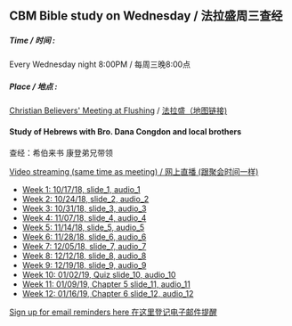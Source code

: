 ## CBM Bible study on Wednesday / 法拉盛周三查经

##### Time / 时间 : 
Every Wednesday night 8:00PM / 每周三晚8:00点

##### Place / 地点 : 
[Christian Believers' Meeting at Flushing](https://www.google.com/maps/place/Christian+Believers+Meeting/@40.7524083,-73.8137922,18z/data=!4m12!1m6!3m5!1s0x89c2603f33468b6d:0xe2592267e26adf67!2sChristian+Believers+Meeting!8m2!3d40.75226!4d-73.81273!3m4!1s0x89c2603f33468b6d:0xe2592267e26adf67!8m2!3d40.75226!4d-73.81273) / [法拉盛（地图链接)](https://www.google.com/maps/place/Christian+Believers+Meeting/@40.7524083,-73.8137922,18z/data=!4m12!1m6!3m5!1s0x89c2603f33468b6d:0xe2592267e26adf67!2sChristian+Believers+Meeting!8m2!3d40.75226!4d-73.81273!3m4!1s0x89c2603f33468b6d:0xe2592267e26adf67!8m2!3d40.75226!4d-73.81273)

#### Study of Hebrews with Bro. Dana Congdon and local brothers 
查经：希伯来书 康登弟兄带领

[Video streaming (same time as meeting) / 网上直播 (跟聚会时间一样)](https://www.youtube.com/channel/UC7UZEHXdMH0Y3DwmdzITyow)

* [Week 1: 10/17/18, ](https://youtu.be/ybarWxXomX0?t=92) [slide_1, ](slides/Hebr1CBM-prophecy.pdf) [audio_1](audio/Hebr1CBM-prophecy.m4a)
* [Week 2: 10/24/18, ](https://youtu.be/GgqdfXQ06MQ?t=675) [slide_2, ](slides/Hebr2CBM-prophecy.pdf) [audio_2](audio/Hebr2CBM-prophecy.m4a)
* [Week 3: 10/31/18, ](https://youtu.be/kXC3S9FxDOY?t=725) [slide_3, ](slides/Hebr3CBM-background.pdf) [audio_3](audio/Hebr3CBM-background.m4a)
* [Week 4: 11/07/18, ](https://youtu.be/qkfbJlYl1kA?t=655) [slide_4, ](slides/Hebr4CBM-argument.pdf) [audio_4](audio/Hebr4CBM-argument.m4a)
* [Week 5: 11/14/18, ](https://youtu.be/DAxWVT3zOnI?t=558) [slide_5, ](slides/Hebr5CBM-chap1.pdf) [audio_5](audio/Hebr5CBM-chap1.m4a)
* [Week 6: 11/28/18, ](https://youtu.be/jH2yJmdtygo?t=519) [slide_6, ](slides/Hebr6CBM-chap2.pdf) [audio_6](audio/Hebr6CBM-chap2.m4a)
* [Week 7: 12/05/18, ](https://youtu.be/aZ9CjzWJJuU?t=702) [slide_7, ](slides/Hebr7CBM-chap2b.pdf) [audio_7](audio/Hebr7CBM-chap2b.m4a) 
* [Week 8: 12/12/18, ](https://youtu.be/DGeKeLwuDRs?t=592) [slide_8, ](slides/Hebr8CBM-chap3.pdf) [audio_8](audio/Hebr8CBM-chap3.m4a)
* [Week 9: 12/19/18, ](https://youtu.be/RtMOcBNHHWs?t=793) [slide_9, ](slides/Hebr9CBM-chap4.pdf) [audio_9](audio/Hebr9CBM-chap4.m4a)
* [Week 10: 01/02/19, Quiz ](https://youtu.be/GDQq0omaRSw?t=517) [slide_10, ](slides/Hebr10CBM-chap1-4-quiz.pdf) [audio_10](audio/Hebr10CBM-chap1-4-quiz.m4a)
* [Week 11: 01/09/19, Chapter 5 ](https://youtu.be/mVtQt0AqZYI?t=710) [slide_11, ](slides/Hebr11CBM-chap5.pdf) [audio_11](audio/Hebr11CBM-chap5.m4a)
* [Week 12: 01/16/19, Chapter 6 ](https://youtu.be/wO42nuUkFtk?t=580) [slide_12, ](slides/Hebr12CBM-chap6a.pdf) [audio_12](audio/Hebr12CBM-chap6a.m4a)

[Sign up for email reminders here 在这里登记电子邮件提醒](https://goo.gl/forms/D87k7VBsuQMKpyJs2)




